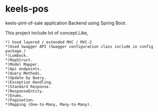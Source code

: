 # keels-pos
keels-pint-of-sale application Backend using Spring Boot.

This project include  lot of concept.Like,
  
    *) Used layered / extended MVC / MVC-2
    *)Used Swagger API (Swagger configuration class include in config package.)
    *)Lombock.
    *)MapStruct.
    *)Model Mapper.
    *)Api endpoints.
    *)Query Methods.
    *)Update by Query.
    *)Exception Handling.
    *)Standard Response.
    *)ResponseEntity.
    *)Enums.
    *)Pagination.
    *)Mapping (One-to-Many, Many-to-Many).
